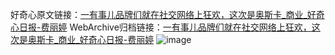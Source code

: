 好奇心原文链接：[一有事儿品牌们就在社交网络上狂欢，这次是奥斯卡_商业_好奇心日报-费丽婷](https://www.qdaily.com/articles/6781.html)
WebArchive归档链接：[一有事儿品牌们就在社交网络上狂欢，这次是奥斯卡_商业_好奇心日报-费丽婷](http://web.archive.org/web/20190623171403/https://www.qdaily.com/articles/6781.html)
![image](http://ww3.sinaimg.cn/large/007d5XDply1g3wb53d31qj30u0795kbk)